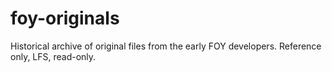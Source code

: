 # foy-originals
Historical archive of original files from the early FOY developers. Reference only, LFS, read-only.
